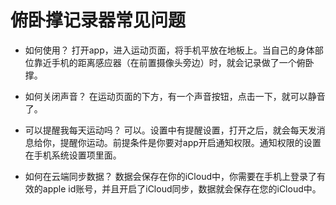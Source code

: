 # 俯卧撑记录器常见问题

- 如何使用？
打开app，进入运动页面，将手机平放在地板上。当自己的身体部位靠近手机的距离感应器（在前置摄像头旁边）时，就会记录做了一个俯卧撑。

- 如何关闭声音？
在运动页面的下方，有一个声音按钮，点击一下，就可以静音了。

- 可以提醒我每天运动吗？
可以。设置中有提醒设置，打开之后，就会每天发消息给你，提醒你运动。前提条件是你要对app开启通知权限。通知权限的设置在手机系统设置项里面。

- 如何在云端同步数据？
数据会保存在你的iCloud中，你需要在手机上登录了有效的apple id账号，并且开启了iCloud同步，数据就会保存在您的iCloud中。
